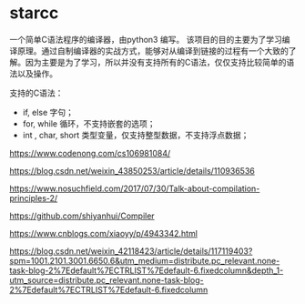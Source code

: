 # starcc

一个简单C语法程序的编译器，由python3 编写。
该项目的目的主要为了学习编译原理。通过自制编译器的实战方式，能够对从编译到链接的过程有一个大致的了解。因为主要是为了学习，所以并没有支持所有的C语法，仅仅支持比较简单的语法以及操作。

支持的C语法：

- if, else 字句；
- for, while 循环，不支持嵌套的选项；
- int , char, short 类型变量，仅支持整型数据，不支持浮点数据；



https://www.codenong.com/cs106981084/

https://blog.csdn.net/weixin_43850253/article/details/110936536

https://www.nosuchfield.com/2017/07/30/Talk-about-compilation-principles-2/

https://github.com/shiyanhui/Compiler

https://www.cnblogs.com/xiaoyy/p/4943342.html

https://blog.csdn.net/weixin_42118423/article/details/117119403?spm=1001.2101.3001.6650.6&utm_medium=distribute.pc_relevant.none-task-blog-2%7Edefault%7ECTRLIST%7Edefault-6.fixedcolumn&depth_1-utm_source=distribute.pc_relevant.none-task-blog-2%7Edefault%7ECTRLIST%7Edefault-6.fixedcolumn